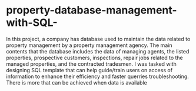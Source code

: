 # property-database-management-with-SQL-
In this project, a company has database used to maintain the data related to property management by a property management agency. The main contents that the database includes the data of managing agents, the listed properties, prospective customers, inspections, repair jobs related to the managed properties, and the contracted tradesmen.
I was tasked with designing SQL template that can help guide/train users on access of information to enhance their efficiency and faster querries troubleshooting. There is more that can be achieved when data is available 
